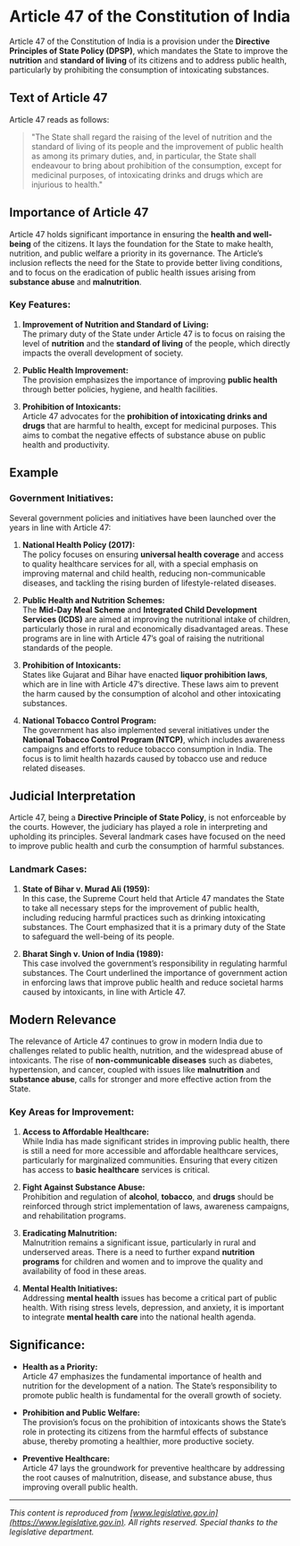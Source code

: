 # Article 47 of the Constitution of India

Article 47 of the Constitution of India is a provision under the **Directive Principles of State Policy (DPSP)**, which mandates the State to improve the **nutrition** and **standard of living** of its citizens and to address public health, particularly by prohibiting the consumption of intoxicating substances.

## Text of Article 47

Article 47 reads as follows:

> "The State shall regard the raising of the level of nutrition and the standard of living of its people and the improvement of public health as among its primary duties, and, in particular, the State shall endeavour to bring about prohibition of the consumption, except for medicinal purposes, of intoxicating drinks and drugs which are injurious to health."

## Importance of Article 47

Article 47 holds significant importance in ensuring the **health and well-being** of the citizens. It lays the foundation for the State to make health, nutrition, and public welfare a priority in its governance. The Article’s inclusion reflects the need for the State to provide better living conditions, and to focus on the eradication of public health issues arising from **substance abuse** and **malnutrition**.

### Key Features:

1. **Improvement of Nutrition and Standard of Living:**  
   The primary duty of the State under Article 47 is to focus on raising the level of **nutrition** and the **standard of living** of the people, which directly impacts the overall development of society.

2. **Public Health Improvement:**  
   The provision emphasizes the importance of improving **public health** through better policies, hygiene, and health facilities.

3. **Prohibition of Intoxicants:**  
   Article 47 advocates for the **prohibition of intoxicating drinks and drugs** that are harmful to health, except for medicinal purposes. This aims to combat the negative effects of substance abuse on public health and productivity.

## Example

### Government Initiatives:

Several government policies and initiatives have been launched over the years in line with Article 47:

1. **National Health Policy (2017):**  
   The policy focuses on ensuring **universal health coverage** and access to quality healthcare services for all, with a special emphasis on improving maternal and child health, reducing non-communicable diseases, and tackling the rising burden of lifestyle-related diseases.

2. **Public Health and Nutrition Schemes:**  
   The **Mid-Day Meal Scheme** and **Integrated Child Development Services (ICDS)** are aimed at improving the nutritional intake of children, particularly those in rural and economically disadvantaged areas. These programs are in line with Article 47’s goal of raising the nutritional standards of the people.

3. **Prohibition of Intoxicants:**  
   States like Gujarat and Bihar have enacted **liquor prohibition laws**, which are in line with Article 47’s directive. These laws aim to prevent the harm caused by the consumption of alcohol and other intoxicating substances.

4. **National Tobacco Control Program:**  
   The government has also implemented several initiatives under the **National Tobacco Control Program (NTCP)**, which includes awareness campaigns and efforts to reduce tobacco consumption in India. The focus is to limit health hazards caused by tobacco use and reduce related diseases.

## Judicial Interpretation

Article 47, being a **Directive Principle of State Policy**, is not enforceable by the courts. However, the judiciary has played a role in interpreting and upholding its principles. Several landmark cases have focused on the need to improve public health and curb the consumption of harmful substances.

### Landmark Cases:

1. **State of Bihar v. Murad Ali (1959):**  
   In this case, the Supreme Court held that Article 47 mandates the State to take all necessary steps for the improvement of public health, including reducing harmful practices such as drinking intoxicating substances. The Court emphasized that it is a primary duty of the State to safeguard the well-being of its people.

2. **Bharat Singh v. Union of India (1989):**  
   This case involved the government’s responsibility in regulating harmful substances. The Court underlined the importance of government action in enforcing laws that improve public health and reduce societal harms caused by intoxicants, in line with Article 47.

## Modern Relevance

The relevance of Article 47 continues to grow in modern India due to challenges related to public health, nutrition, and the widespread abuse of intoxicants. The rise of **non-communicable diseases** such as diabetes, hypertension, and cancer, coupled with issues like **malnutrition** and **substance abuse**, calls for stronger and more effective action from the State.

### Key Areas for Improvement:

1. **Access to Affordable Healthcare:**  
   While India has made significant strides in improving public health, there is still a need for more accessible and affordable healthcare services, particularly for marginalized communities. Ensuring that every citizen has access to **basic healthcare** services is critical.

2. **Fight Against Substance Abuse:**  
   Prohibition and regulation of **alcohol**, **tobacco**, and **drugs** should be reinforced through strict implementation of laws, awareness campaigns, and rehabilitation programs.

3. **Eradicating Malnutrition:**  
   Malnutrition remains a significant issue, particularly in rural and underserved areas. There is a need to further expand **nutrition programs** for children and women and to improve the quality and availability of food in these areas.

4. **Mental Health Initiatives:**  
   Addressing **mental health** issues has become a critical part of public health. With rising stress levels, depression, and anxiety, it is important to integrate **mental health care** into the national health agenda.

## Significance:

- **Health as a Priority:**  
  Article 47 emphasizes the fundamental importance of health and nutrition for the development of a nation. The State’s responsibility to promote public health is fundamental for the overall growth of society.
  
- **Prohibition and Public Welfare:**  
  The provision’s focus on the prohibition of intoxicants shows the State’s role in protecting its citizens from the harmful effects of substance abuse, thereby promoting a healthier, more productive society.

- **Preventive Healthcare:**  
  Article 47 lays the groundwork for preventive healthcare by addressing the root causes of malnutrition, disease, and substance abuse, thus improving overall public health.

---

*This content is reproduced from [www.legislative.gov.in](https://www.legislative.gov.in). All rights reserved. Special thanks to the legislative department.*
